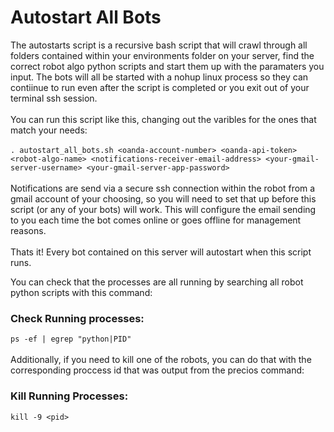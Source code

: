 # Autostart All Bots  

The autostarts script is a recursive bash script that will crawl through all folders contained within your environments folder on your server, find the correct robot algo python scripts and start them up with the paramaters you input.  The bots will all be started with a nohup linux process so they can contiinue to run even after the script is completed or you exit out of your terminal ssh session.   
\
You can run this script like this, changing out the varibles for the ones that match your needs:   
\
```. autostart_all_bots.sh <oanda-account-number> <oanda-api-token> <robot-algo-name> <notifications-receiver-email-address> <your-gmail-server-username> <your-gmail-server-app-password>```   
\
Notifications are send via a secure ssh connection within the robot from a gmail account of your choosing, so you will need to set that up before this script (or any of your bots) will work.  This will configure the email sending to you each time the bot comes online or goes offline for management reasons.   
\
Thats it! Every bot contained on this server will autostart when this script runs.   

You can check that the processes are all running by searching all robot python scripts with this command:   

### Check Running processes:
```ps -ef | egrep "python|PID"```   
\
Additionally, if you need to kill one of the robots, you can do that with the corresponding proccess id that was output from the precios command:    

### Kill Running Processes:   
```kill -9 <pid>```


